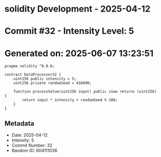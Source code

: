 ﻿# solidity Development - 2025-04-12
# Commit #32 - Intensity Level: 5
# Generated on: 2025-06-07 13:23:51
```solidity
pragma solidity ^0.8.0;

contract DataProcessor32 {
    uint256 public intensity = 5;
    uint256 private randomSeed = 416690;

    function processValue(uint256 input) public view returns (uint256) {
        return input * intensity + randomSeed % 100;
    }
}
```
## Metadata
- Date: 2025-04-12
- Intensity: 5
- Commit Number: 32
- Random ID: 604111036
